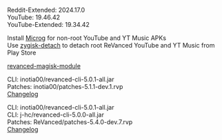 Reddit-Extended: 2024.17.0  
YouTube: 19.46.42  
YouTube-Extended: 19.34.42  

Install [Microg](https://github.com/ReVanced/GmsCore/releases) for non-root YouTube and YT Music APKs  
Use [zygisk-detach](https://github.com/j-hc/zygisk-detach) to detach root ReVanced YouTube and YT Music from Play Store  

[revanced-magisk-module](https://github.com/j-hc/revanced-magisk-module)
  
CLI: inotia00/revanced-cli-5.0.1-all.jar  
Patches: inotia00/patches-5.1.1-dev.1.rvp  
[Changelog](https://github.com/inotia00/revanced-patches/releases/tag/v5.1.1-dev.1)

CLI: inotia00/revanced-cli-5.0.1-all.jar  
CLI: j-hc/revanced-cli-5.0.0-all.jar  
Patches: ReVanced/patches-5.4.0-dev.7.rvp  
[Changelog](https://github.com/ReVanced/revanced-patches/releases/tag/v5.4.0-dev.7)  
